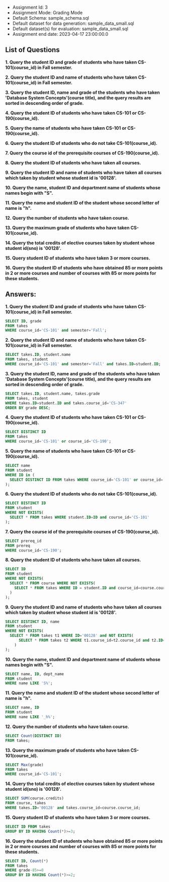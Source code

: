 - Assignment Id: 3
- Assignment Mode: Grading Mode
- Default Schema: sample_schema.sql
- Default dataset for data generation:  sample_data_small.sql    
- Default dataset(s) for evaluation:  sample_data_small.sql    
- Assignment end date: 2023-04-17 23:00:00.0
## List of Questions
**1. Query the student ID and grade of students who have taken CS-101(course_id) in Fall semester.**

**2. Query the student ID and name of students who have taken CS-101(course_id) in Fall semester.**

**3. Query the student ID, name and grade of the students who have taken 'Database System Concepts'(course title), and the query results are sorted in descending order of grade.**

**4. Query the student ID of students who have taken CS-101 or CS-190(course_id).**

**5. Query the name of students who have taken CS-101 or CS-190(course_id).**

**6. Query the student ID of students who do not take CS-101(course_id).**

**7. Query the course id of the prerequisite courses of CS-190(course_id).**

**8. Query the student ID of students who have taken all courses.**

**9. Query the student ID and name of students who have taken all courses which taken by student whose student id is '00128'.**

**10. Query the name, student ID and department name of students whose names begin with "S".**

**11. Query the name and student ID of the student whose second letter of name is "h".**

**12. Query the number of students who have taken course.**

**13. Query the maximum grade of students who have taken CS-101(course_id).**

**14. Query the total credits of elective courses taken by student whose student id(sno) is '00128'.**

**15. Query student ID of students who have taken 3 or more courses.**

**16. Query the student ID of students who have obtained 85 or more points in 2 or more courses and number of courses with 85 or more points for these students.**
## Answers:
**1. Query the student ID and grade of students who have taken CS-101(course_id) in Fall semester.**

```sql
SELECT ID, grade
FROM takes
WHERE course_id='CS-101' and semester='Fall';
```

**2. Query the student ID and name of students who have taken CS-101(course_id) in Fall semester.**

```sql
SELECT takes.ID, student.name
FROM takes, student
WHERE course_id='CS-101' and semester='Fall' and takes.ID=student.ID;
```

**3. Query the student ID, name and grade of the students who have taken 'Database System Concepts'(course title), and the query results are sorted in descending order of grade.**

```sql
SELECT takes.ID, student.name, takes.grade
FROM takes, student
WHERE takes.ID=student.ID and takes.course_id='CS-347'
ORDER BY grade DESC;
```

**4. Query the student ID of students who have taken CS-101 or CS-190(course_id).**

```sql
SELECT DISTINCT ID
FROM takes
WHERE course_id='CS-101' or course_id='CS-190';
```

**5. Query the name of students who have taken CS-101 or CS-190(course_id).**

```sql
SELECT name
FROM student
WHERE ID in (
  SELECT DISTINCT ID FROM takes WHERE course_id='CS-101' or course_id='CS-190'
);
```

**6. Query the student ID of students who do not take CS-101(course_id).**

```sql
SELECT DISTINCT ID
FROM student
WHERE NOT EXISTS(
  SELECT * FROM takes WHERE student.ID=ID and course_id='CS-101'
);
```

**7. Query the course id of the prerequisite courses of CS-190(course_id).**

```sql
SELECT prereq_id
FROM prereq
WHERE course_id='CS-190';
```

**8. Query the student ID of students who have taken all courses.**

```sql
SELECT ID
FROM student
WHERE NOT EXISTS(
  SELECT * FROM course WHERE NOT EXISTS(
	SELECT * FROM takes WHERE ID = student.ID and course_id=course.course_id
  )
);
```

**9. Query the student ID and name of students who have taken all courses which taken by student whose student id is '00128'.**

```sql
SELECT DISTINCT ID, name
FROM student
WHERE NOT EXISTS(
  SELECT * FROM takes t1 WHERE ID='00128' and NOT EXISTS(
	  SELECT * FROM takes t2 WHERE t1.course_id=t2.course_id and t2.ID=student.ID
	)
);
```

**10. Query the name, student ID and department name of students whose names begin with "S".**

```sql
SELECT name, ID, dept_name
FROM student
WHERE name LIKE 'S%';
```

**11. Query the name and student ID of the student whose second letter of name is "h".**

```sql
SELECT name, ID
FROM student
WHERE name LIKE '_h%';
```

**12. Query the number of students who have taken course.**

```sql
SELECT Count(DISTINCT ID)
FROM takes;
```

**13. Query the maximum grade of students who have taken CS-101(course_id).**

```sql
SELECT Max(grade)
FROM takes
WHERE course_id='CS-101';
```

**14. Query the total credits of elective courses taken by student whose student id(sno) is '00128'.**

```sql
SELECT SUM(course.credits)
FROM course, takes
WHERE takes.ID='00128' and takes.course_id=course.course_id;
```

**15. Query student ID of students who have taken 3 or more courses.**

```sql
SELECT ID FROM takes
GROUP BY ID HAVING Count(*)>=3;
```

**16. Query the student ID of students who have obtained 85 or more points in 2 or more courses and number of courses with 85 or more points for these students.**

```sql
SELECT ID, Count(*)
FROM takes
WHERE grade-85>=0
GROUP BY ID HAVING Count(*)>=2;
```
